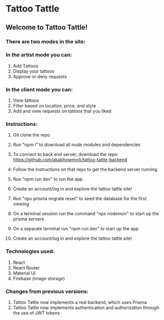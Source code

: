 # Tattoo Tattle

## Welcome to Tattoo Tattle!

### There are two modes in the site:

### In the artist mode you can:

1. Add Tattoos
2. Display your tattoos
3. Approve or deny requests

### In the client mode you can:

1. View tattoos
2. Filter based on location, price, and style
3. Add and view requests on tattoos that you liked

### Instructions:

1. Git clone the repo
2. Run "npm i" to download all node modules and dependencies
4. To connect to back end server, download the repo: https://github.com/akabhowmick/tattoo-tattle-backend
5. Follow the instructions on that repo to get the backend server running
3. Run "npm run dev" to run the app 
6. Create an account/log in and explore the tattoo tattle site!


3. Run "npx prisma migrate reset" to seed the database for the first viewing 
4. On a terminal session run the command "npx nodemon" to start up the prisma servers
5. On a separate terminal run "npm run dev" to start up the app
6. Create an account/log in and explore the tattoo tattle site!

### Technologies used:
1. React
2. React Router
3. Material UI
4. Firebase (image storage)

### Changes from previous versions:
1. Tattoo Tattle now implements a real backend, which uses Prisma 
2. Tattoo Tattle now implements authentication and authorization through the use of JWT tokens 
